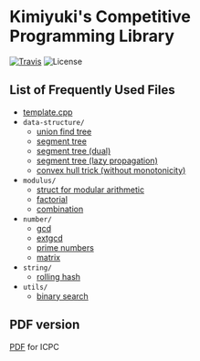 # Kimiyuki's Competitive Programming Library

[![Travis](https://img.shields.io/travis/kmyk/competitive-programming-library/master.svg)](https://travis-ci.org/kmyk/competitive-programming-library)
![License](https://img.shields.io/github/license/kmyk/competitive-programming-library.svg)

## List of Frequently Used Files

-   [template.cpp](https://github.com/kmyk/competitive-programming-library/tree/master/template.cpp)
-   `data-structure/`
    -   [union find tree](https://github.com/kmyk/competitive-programming-library/tree/master/data-structure/union_find_tree.hpp)
    -   [segment tree](https://github.com/kmyk/competitive-programming-library/tree/master/data-structure/segment_tree.hpp)
    -   [segment tree (dual)](https://github.com/kmyk/competitive-programming-library/tree/master/data-structure/dual_segment_tree.hpp)
    -   [segment tree (lazy propagation)](https://github.com/kmyk/competitive-programming-library/blob/master/data-structure/lazy_propagation_segment_tree.hpp)
    -   [convex hull trick (without monotonicity)](https://github.com/kmyk/competitive-programming-library/blob/master/data-structure/convex-hull-trick.inc.cpp)
-   `modulus/`
    -   [struct for modular arithmetic](https://github.com/kmyk/competitive-programming-library/blob/master/modulus/mint.hpp)
    -   [factorial](https://github.com/kmyk/competitive-programming-library/blob/master/modulus/factorial.hpp)
    -   [combination](https://github.com/kmyk/competitive-programming-library/blob/master/modulus/choose.hpp)
-   `number/`
    -   [gcd](https://github.com/kmyk/competitive-programming-library/blob/master/number/gcd.inc.cpp)
    -   [extgcd](https://github.com/kmyk/competitive-programming-library/blob/master/number/extgcd.inc.cpp)
    -   [prime numbers](https://github.com/kmyk/competitive-programming-library/blob/master/number/primes.inc.cpp)
    -   [matrix](https://github.com/kmyk/competitive-programming-library/blob/master/number/matrix.inc.cpp)
-   `string/`
    -   [rolling hash](https://github.com/kmyk/competitive-programming-library/blob/master/string/rolling-hash.inc.cpp)
-   `utils/`
    -   [binary search](https://github.com/kmyk/competitive-programming-library/blob/master/utils/binsearch.inc.cpp)

## PDF version

[PDF](https://raw.githubusercontent.com/kmyk/competitive-programming-library/master/library.pdf) for ICPC
